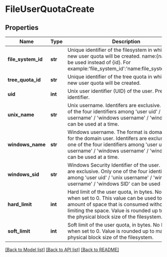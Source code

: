 # FileUserQuotaCreate

## Properties
Name | Type | Description | Notes
------------ | ------------- | ------------- | -------------
**file_system_id** | **str** | Unique identifier of the filesystem in which the new user quota will be created. name:{name} can be used instead of {id}. For example:&#39;file_system_id&#39;:&#39;name:file_system_name&#39; | 
**tree_quota_id** | **str** | Unique identifier of the tree quota in which the new user quota will be created. | [optional] 
**uid** | **int** | Unix user identifier (UID) of the user. Preferred identifier. | [optional] 
**unix_name** | **str** | Unix username. Identifers are exclusive. Only one of the four identifiers among &#39;user uid&#39; / &#39;unix username&#39; / &#39;windows username&#39; / &#39;windows SID&#39; can be used at a time. | [optional] 
**windows_name** | **str** | Windows username. The format is domain\\\\user for the domain user. Identifers are exclusive. Only one of the four identifiers among &#39;user uid&#39; / &#39;unix username&#39; / &#39;windows username&#39; / &#39;windows SID&#39; can be used at a time. | [optional] 
**windows_sid** | **str** | Windows Security Identifier of the user. Identifers are exclusive. Only one of the four identifiers among &#39;user uid&#39; / &#39;unix username&#39; / &#39;windows username&#39; / &#39;windows SID&#39; can be used at a time. | [optional] 
**hard_limit** | **int** | Hard limit of the user quota, in bytes. No hard limit when set to 0. This value can be used to compute amount of space that is consumed without limiting the space. Value is rounded up to match the physical block size of the filesystem. | [optional] 
**soft_limit** | **int** | Soft limit of the user quota, in bytes. No hard limit when set to 0. Value is rounded up to match the physical block size of the filesystem. | [optional] 

[[Back to Model list]](../README.md#documentation-for-models) [[Back to API list]](../README.md#documentation-for-api-endpoints) [[Back to README]](../README.md)


